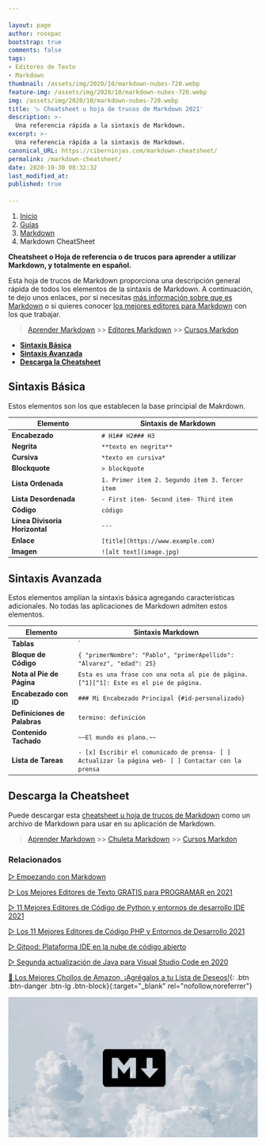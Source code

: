 ```yaml
---

layout: page
author: rosepac
bootstrap: true
comments: false
tags:
- Editores de Texto
- Markdown
thumbnail: /assets/img/2020/10/markdown-nubes-720.webp
feature-img: /assets/img/2020/10/markdown-nubes-720.webp
img: /assets/img/2020/10/markdown-nubes-720.webp
title: '▷ Cheatsheet u hoja de trucos de Markdown 2021'
description: >-
  Una referencia rápida a la sintaxis de Markdown.
excerpt: >-
  Una referencia rápida a la sintaxis de Markdown.
canonical_URL: https://ciberninjas.com/markdown-cheatsheet/
permalink: /markdown-cheatsheet/
date: 2020-10-30 08:32:32
last_modified_at: 
published: true

---
```


<div class="hidden-sm-down">
<nav aria-label="breadcrumb">
  <ol class="breadcrumb">
    <li class="breadcrumb-item"><a href="/">Inicio</a></li>
    <li class="breadcrumb-item"><a href="/guias/">Guías</a></li>
    <li class="breadcrumb-item"><a href="/markdown/">Markdown</a></li>
    <li class="breadcrumb-item active" aria-current="page">Markdown CheatSheet</li>
  </ol>
</nav>
</div>

**Cheatsheet o Hoja de referencia o de trucos para aprender a utilizar Markdown, y totalmente en español.**

Esta hoja de trucos de Markdown proporciona una descripción general rápida de todos los elementos de la sintaxis de Markdown. A continuación, te dejo unos enlaces, por si necesitas [más información sobre que es Markdown](https://ciberninjas.com/markdown/) o si quieres conocer [los mejores editores para Markdown](https://ciberninjas.com/editores-markdown/) con los que trabajar.

<!-- No puede cubrir todos los casos extremos, cualquiera de estos elementos, consulte las guías de referencia para conocer la sintaxis básica y avanzada. -->

> [Aprender Markdown](https://ciberninjas.com/markdown/) >> [Editores Markdown](https://ciberninjas.com/editores-markdown/) >> [Cursos Markdon](https://ciberninjas.com/cursos-lenguajes-marcado/#cursos-gratis-de-markdown)

- [**Sintaxis Básica**](#sintaxis-básica)
- [**Sintaxis Avanzada**](#sintaxis-avanzada)
- [**Descarga la Cheatsheet**](#descarga-la-cheatsheet)

## **Sintaxis Básica**

Estos elementos son los que establecen la base principial de Makrdown.

| Elemento                                                     | Sintaxis de Markdown                            |
| ------------------------------------------------------------ | ----------------------------------------------- |
| **Encabezado** | `# H1## H2### H3`                               |
| **Negrita**  | `**texto en negrita**`                          |
| **Cursiva** | `*texto en cursiva*`                            |
| **Blockquote** | `> blockquote`                                  |
| **Lista Ordenada** | `1. Primer item 2. Segundo item 3. Tercer item` |
| **Lista Desordenada** | `- First item- Second item- Third item`         |
| **Código**   | ``código``                                      |
| **Línea Divisoria Horizontal** | `---`                                           |
| **Enlace**  | `[title](https://www.example.com)`              |
| **Imagen** | `![alt text](image.jpg)`                        |

## **Sintaxis Avanzada**

Estos elementos amplían la sintaxis básica agregando características adicionales. No todas las aplicaciones de Markdown admiten estos elementos.

| Elemento                                                     | Sintaxis Markdown                                            |
| ------------------------------------------------------------ | ------------------------------------------------------------ |
| **Tablas** | `| Sintaxis | Descripción || ----------- | ----------- || Encabezado | Título || Párrafo | Texto |` |
| **Bloque de Código** | ````{ "primerNombre": "Pablo", "primerApellido": "Álvarez", "edad": 25}```` |
| **Nota al Pie de Página** | `Esta es una frase con una nota al pie de página. [^1][^1]: Este es el pie de página.` |
| **Encabezado con ID** | `### Mi Encabezado Principal {#id-personalizado}`                   |
| **Definiciones de Palabras** | `termino: definición`                                        |
| **Contenido Tachado** | `~~El mundo es plano.~~`                                     |
| **Lista de Tareas** | `- [x] Escribir el comunicado de prensa- [ ] Actualizar la página web- [ ] Contactar con la prensa` |

## **Descarga la Cheatsheet**

Puede descargar esta [cheatsheet u hoja de trucos de Markdown](https://drive.google.com/file/d/1jrTzd53AvkiePGsE4iGl2Ja7vNSzB7gD/view?usp=sharing) como un archivo de Markdown para usar en su aplicación de Markdown.

> [Aprender Markdown](https://ciberninjas.com/markdown/) >> [Chuleta Markdown](https://ciberninjas.com/markdown-cheatsheet/) >> [Cursos Markdon](https://ciberninjas.com/cursos-lenguajes-marcado/#cursos-gratis-de-markdown)

### **Relacionados** <!-- omit in toc -->

[▷ Empezando con Markdown](https://ciberninjas.com/markdown/)

[▷ Los Mejores Editores de Texto GRATIS para PROGRAMAR en 2021](https://ciberninjas.com/mejores-editores-texto/)

[▷ 11 Mejores Editores de Código de Python y entornos de desarrollo IDE 2021](https://ciberninjas.com/mejores-ide-python/)

[▷ Los 11 Mejores Editores de Código PHP y Entornos de Desarrollo 2021](https://ciberninjas.com/mejores-editores-php/)

[▷ Gitpod: Plataforma IDE en la nube de código abierto](https://ciberninjas.com/gitpod-abre-el-codigo/)

[▷ Segunda actualización de Java para Visual Studio Code en 2020](https://ciberninjas.com/actualidad-java-visual-studio/)

[🛒 Los Mejores Chollos de Amazon, ¡Agrégalos a tu Lista de Deseos!](/amazon/ "Los Mejores Chollos de Amazon, Ofertas Flash, Black Monday y Amazon Prime Day"){: .btn .btn-danger .btn-lg .btn-block}{:target="_blank" rel="nofollow,noreferrer"}

![Una descripción general de Markdown, cómo funciona y qué puede hacer con él](/assets/img/2020/10/markdown-nubes-720.webp)

<script type="application/ld+json">
{
 "@context": "https://schema.org",
 "@type": "BreadcrumbList",
 "itemListElement":
 [
  {
   "@type": "ListItem",
   "position": 1,
   "item":
   {
    "@id": "https://ciberninjas.com/guias/",
    "name": "Las Mejores Guías de Tecnología del Mundo"
    }
  },
  {
   "@type": "ListItem",
   "position": 2,
   "item":
   {
    "@id": "https://ciberninjas.com/markdown/",
     "name": "Empezando con Markdown"
    }
  },
  {
   "@type": "ListItem",
  "position": 3,
  "item":
   {
     "@id": "https://ciberninjas.com/markdown-cheatsheet/",
     "name": "Cheatsheet u hoja de trucos de Markdown 2021"
   }
  }
 ]
}
</script>
